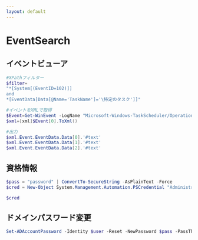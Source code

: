 ```yaml
---
layout: default
---
```

# EventSearch

## イベントビューア
~~~powershell
#XPathフィルター
$filter=
"*[System[(EventID=102)]]
and 
*[EventData[Data[@Name='TaskName']='\特定のタスク']]"

#イベントをXMLで取得
$Event=Get-WinEvent -LogName "Microsoft-Windows-TaskScheduler/Operational" -FilterXPath $filter
$xml=[xml]$Event[0].ToXml()

#出力
$xml.Event.EventData.Data[0].'#text'
$xml.Event.EventData.Data[1].'#text'
$xml.Event.EventData.Data[2].'#text'
~~~

## 資格情報
~~~powershell
$pass = "password" | ConvertTo-SecureString -AsPlainText -Force
$cred = New-Object System.Management.Automation.PSCredential "Administrator",$pass

$cred
~~~

## ドメインパスワード変更
~~~powershell
Set-ADAccountPassword -Identity $user -Reset -NewPassword $pass -PassThru -Server 10.1.1.1 -Credential $cred
~~~





